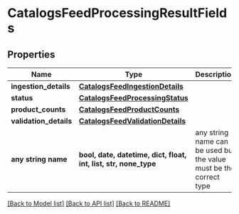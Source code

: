 # CatalogsFeedProcessingResultFields


## Properties
Name | Type | Description | Notes
------------ | ------------- | ------------- | -------------
**ingestion_details** | [**CatalogsFeedIngestionDetails**](CatalogsFeedIngestionDetails.md) |  | 
**status** | [**CatalogsFeedProcessingStatus**](CatalogsFeedProcessingStatus.md) |  | 
**product_counts** | [**CatalogsFeedProductCounts**](CatalogsFeedProductCounts.md) |  | 
**validation_details** | [**CatalogsFeedValidationDetails**](CatalogsFeedValidationDetails.md) |  | 
**any string name** | **bool, date, datetime, dict, float, int, list, str, none_type** | any string name can be used but the value must be the correct type | [optional]

[[Back to Model list]](../README.md#documentation-for-models) [[Back to API list]](../README.md#documentation-for-api-endpoints) [[Back to README]](../README.md)


